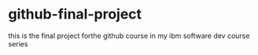 # github-final-project
this is the final project forthe github course in my ibm software dev course series
